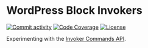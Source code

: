 # WordPress Block Invokers

[![Commit activity](https://img.shields.io/github/commit-activity/m/swissspidy/block-invokers)](https://github.com/swissspidy/block-invokers/pulse/monthly)
[![Code Coverage](https://codecov.io/gh/swissspidy/block-invokers/branch/main/graph/badge.svg)](https://codecov.io/gh/swissspidy/block-invokers)
[![License](https://img.shields.io/github/license/swissspidy/block-invokers)](https://github.com/swissspidy/block-invokers/blob/main/LICENSE)

Experimenting with the [Invoker Commands API](https://developer.mozilla.org/en-US/docs/Web/API/Invoker_Commands_API).
